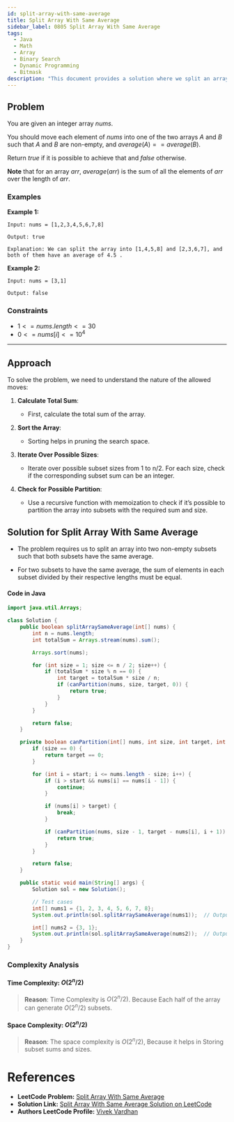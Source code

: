 ```yaml
---
id: split-array-with-same-average
title: Split Array With Same Average
sidebar_label: 0805 Split Array With Same Average
tags:
  - Java
  - Math
  - Array
  - Binary Search
  - Dynamic Programming
  - Bitmask
description: "This document provides a solution where we split an array into two non-empty subsets such that both subsets have the same average."
---
```


## Problem

You are given an integer array $nums$.

You should move each element of $nums$ into one of the two arrays $A$ and $B$ such that $A$ and $B$ are non-empty, and $average(A) == average(B)$.

Return $true$ if it is possible to achieve that and $false$ otherwise.

**Note** that for an array $arr$, $average(arr)$ is the sum of all the elements of $arr$ over the length of $arr$.

### Examples

**Example 1:**

```
Input: nums = [1,2,3,4,5,6,7,8]

Output: true

Explanation: We can split the array into [1,4,5,8] and [2,3,6,7], and both of them have an average of 4.5 .

```

**Example 2:**

```
Input: nums = [3,1]

Output: false

```

### Constraints

- $1 <= nums.length <= 30$
- $0 <= nums[i] <= 10^4$

---

## Approach

To solve the problem, we need to understand the nature of the allowed moves:

1. **Calculate Total Sum**:

   - First, calculate the total sum of the array.

2. **Sort the Array**:

   - Sorting helps in pruning the search space.

3. **Iterate Over Possible Sizes**:

   - Iterate over possible subset sizes from 1 to n/2. For each size, check if the corresponding subset sum can be an integer.

4. **Check for Possible Partition**:

   - Use a recursive function with memoization to check if it’s possible to partition the array into subsets with the required sum and size.

## Solution for Split Array With Same Average

- The problem requires us to split an array into two non-empty subsets such that both subsets have the same average.

- For two subsets to have the same average, the sum of elements in each subset divided by their respective lengths must be equal.

#### Code in Java

```java
import java.util.Arrays;

class Solution {
    public boolean splitArraySameAverage(int[] nums) {
        int n = nums.length;
        int totalSum = Arrays.stream(nums).sum();

        Arrays.sort(nums);

        for (int size = 1; size <= n / 2; size++) {
            if (totalSum * size % n == 0) {
                int target = totalSum * size / n;
                if (canPartition(nums, size, target, 0)) {
                    return true;
                }
            }
        }

        return false;
    }

    private boolean canPartition(int[] nums, int size, int target, int start) {
        if (size == 0) {
            return target == 0;
        }

        for (int i = start; i <= nums.length - size; i++) {
            if (i > start && nums[i] == nums[i - 1]) {
                continue;
            }

            if (nums[i] > target) {
                break;
            }

            if (canPartition(nums, size - 1, target - nums[i], i + 1)) {
                return true;
            }
        }

        return false;
    }

    public static void main(String[] args) {
        Solution sol = new Solution();

        // Test cases
        int[] nums1 = {1, 2, 3, 4, 5, 6, 7, 8};
        System.out.println(sol.splitArraySameAverage(nums1));  // Output: true

        int[] nums2 = {3, 1};
        System.out.println(sol.splitArraySameAverage(nums2));  // Output: false
    }
}
```

### Complexity Analysis

#### Time Complexity: $O(2^ n/2)$

> **Reason**: Time Complexity is $O(2^ n/2)$. Because Each half of the array can generate $O(2^ n/2)$ subsets.

#### Space Complexity: $O(2^ n/2)$

> **Reason**: The space complexity is $O(2^ n/2)$, Because it helps in Storing subset sums and sizes.

# References

- **LeetCode Problem:** [Split Array With Same Average](https://leetcode.com/problems/split-array-with-same-average/description/)
- **Solution Link:** [Split Array With Same Average Solution on LeetCode](https://leetcode.com/problems/split-array-with-same-average/solutions/)
- **Authors LeetCode Profile:** [Vivek Vardhan](https://leetcode.com/u/vivekvardhan43862/)
